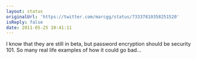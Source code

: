 ```yaml
---
layout: status
originalUrl: 'https://twitter.com/marcgg/status/73337810358251520'
isReply: false
date: 2011-05-25 10:41:11
---
```


I know that they are still in beta, but password encryption should be security 101. So many real life examples of how it could go bad...
